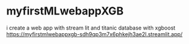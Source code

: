# myfirstMLwebappXGB
i create a web app with stream lit and titanic database with xgboost
https://myfirstmlwebappxgb-sdh9qp3m7x6phkejh3ae2l.streamlit.app/
